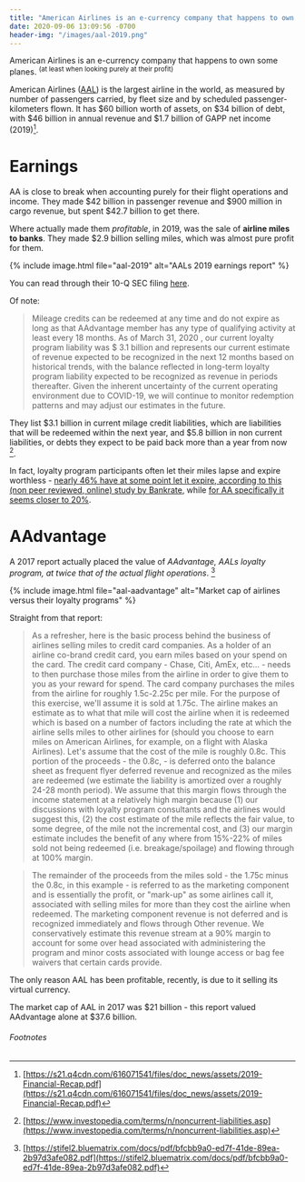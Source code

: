 ```yaml
---
title: "American Airlines is an e-currency company that happens to own some planes"
date: 2020-09-06 13:09:56 -0700
header-img: "/images/aal-2019.png"
---
```


American Airlines is an e-currency company that happens to own some planes. <sup>(at least when looking purely at their profit)</sup>

American Airlines ([AAL](https://finance.yahoo.com/quote/AAL)) is the largest airline in the world, as measured by number of passengers carried, by fleet size and by scheduled passenger-kilometers flown. It has $60 billion worth of assets, on $34 billion of debt, with $46 billion in annual revenue and $1.7 billion of GAPP net income (2019)[^1].

# Earnings

AA is close to break when accounting purely for their flight operations and income. They made $42 billion in passenger revenue and $900 million in cargo revenue, but spent $42.7 billion to get there.

Where actually made them _profitable_, in 2019, was the sale of **airline miles to banks**. They made $2.9 billion selling miles, which was almost pure profit for them. 

{% include image.html file="aal-2019" alt="AALs 2019 earnings report" %}

You can read through their 10-Q SEC filing [here](https://americanairlines.gcs-web.com/node/38256/html). 

Of note:

> Mileage credits can be redeemed at any time and do not expire as long as that AAdvantage member has any type of qualifying activity at least every 18 months. As of March 31, 2020 , our current loyalty program liability was $ 3.1 billion and represents our current estimate of revenue expected to be recognized in the next 12 months based on historical trends, with the balance reflected in long-term loyalty program liability expected to be recognized as revenue in periods thereafter. Given the inherent uncertainty of the current operating environment due to COVID-19, we will continue to monitor redemption patterns and may adjust our estimates in the future.

They list $3.1 billion in current milage credit liabilities, which are liabilities that will be redeemed within the next year, and $5.8 billion in non current liabilities, or debts they expect to be paid back more than a year from now [^2].

In fact, loyalty program participants often let their miles lapse and expire worthless - [nearly 46% have at some point let it expire, according to this (non peer reviewed, online) study by Bankrate](https://www.bankrate.com/finance/credit-cards/avoid-expiring-rewards/), while [for AA specifically it seems closer to 20%](https://stifel2.bluematrix.com/docs/pdf/bfcbb9a0-ed7f-41de-89ea-2b97d3afe082.pdf).

# AAdvantage

A 2017 report actually placed the value of *AAdvantage, AALs loyalty program, at twice that of the actual flight operations*. [^3]

{% include image.html file="aal-aadvantage" alt="Market cap of airlines versus their loyalty programs" %}

Straight from that report:

> As a refresher, here is the basic process behind the business of airlines selling miles to credit card companies. As a holder of an airline co-brand credit card, you earn miles based on your spend on the card. The credit card company - Chase, Citi, AmEx, etc... - needs to then purchase those miles from the airline in order to give them to you as your reward for spend. The card company purchases the miles from the airline for roughly 1.5c-2.25c per mile. For the purpose of this exercise, we'll assume it is sold at 1.75c. The airline makes an estimate as to what that mile will cost the airline when it is redeemed which is based on a number of factors including the rate at which the airline sells miles to other airlines for (should you choose to earn miles on American Airlines, for example, on a flight with Alaska Airlines). Let's assume that the cost of the mile is roughly 0.8c. This portion of the proceeds - the 0.8c, - is deferred onto the balance sheet as frequent flyer deferred revenue and recognized as the miles are redeemed (we estimate the liability is amortized over a roughly 24-28 month period). We assume that this margin flows through the income statement at a relatively high margin because (1) our discussions with loyalty program consultants and the airlines would suggest this, (2) the cost estimate of the mile reflects the fair value, to some degree, of the mile not the incremental cost, and (3) our margin estimate includes the benefit of any where from 15%-22% of miles sold not being redeemed (i.e. breakage/spoilage) and flowing through at 100% margin. 

> The remainder of the proceeds from the miles sold - the 1.75c minus the 0.8c, in this example - is referred to as the marketing component and is essentially the profit, or "mark-up" as some airlines call it, associated with selling miles for more than they cost the airline when redeemed. The marketing component revenue is not deferred and is recognized immediately and flows through Other revenue. We conservatively estimate this revenue stream at a 90% margin to account for some over head associated with administering the program and minor costs associated with lounge access or bag fee waivers that certain cards provide. 

The only reason AAL has been profitable, recently, is due to it selling its virtual currency. 

The market cap of AAL in 2017 was $21 billion - this report valued AAdvantage alone at $37.6 billion. 

###### Footnotes

[^1]: [https://s21.q4cdn.com/616071541/files/doc_news/assets/2019-Financial-Recap.pdf](https://s21.q4cdn.com/616071541/files/doc_news/assets/2019-Financial-Recap.pdf)

[^2]: [https://www.investopedia.com/terms/n/noncurrent-liabilities.asp](https://www.investopedia.com/terms/n/noncurrent-liabilities.asp)

[^3]: [https://stifel2.bluematrix.com/docs/pdf/bfcbb9a0-ed7f-41de-89ea-2b97d3afe082.pdf](https://stifel2.bluematrix.com/docs/pdf/bfcbb9a0-ed7f-41de-89ea-2b97d3afe082.pdf)